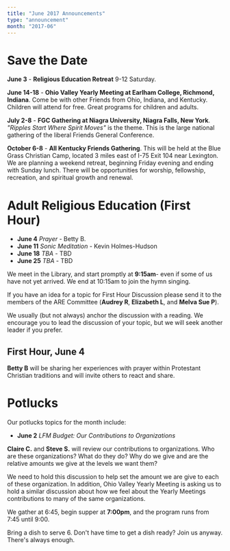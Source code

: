 ```yaml
---
title: "June 2017 Announcements"
type: "announcement"
month: "2017-06"
---
```


# Save the Date

**June 3** - **Religious Education Retreat** 9-12 Saturday.

**June 14-18** - **Ohio Valley Yearly Meeting at Earlham College, Richmond,
Indiana**.  Come be with other Friends from Ohio, Indiana, and Kentucky.
Children will attend for free.  Great programs for children and adults.

**July 2-8** - **FGC Gathering at Niagra University, Niagra Falls, New York**.
*"Ripples Start Where Spirit Moves"* is the theme.  This is the large national
gathering of the liberal Friends General Conference.

**October 6-8** - **All Kentucky Friends Gathering**. This will be held at the
Blue Grass Christian Camp, located 3 miles east of I-75 Exit 104 near
Lexington. We are planning a weekend retreat, beginning Friday evening and
ending with Sunday lunch. There will be opportunities for worship,
fellowship, recreation, and spiritual growth and renewal.

# Adult Religious Education (First Hour)

* **June 4** *Prayer* - Betty B.
* **June 11** *Sonic Meditation* - Kevin Holmes-Hudson
* **June 18** *TBA* - TBD
* **June 25** *TBA* - TBD

We meet in the Library, and start promptly at **9:15am**- even if some of us have
not yet arrived.  We end at 10:15am to join the hymn singing.

If you have an idea for a topic for First Hour Discussion please send it to the
members of the ARE Committee (**Audrey R**, **Elizabeth L**, and **Melva Sue P**).

We usually (but not always) anchor the discussion with a reading.  We encourage
you to lead the discussion of your topic, but we will seek another leader if
you prefer.

## First Hour, June 4

**Betty B** will be sharing her experiences with prayer within Protestant
Christian traditions and will invite others to react and share.

# Potlucks

Our potlucks topics for the month include:

* **June 2** *LFM Budget: Our Contributions to Organizations*

**Claire C.** and **Steve S.** will review our contributions to
organizations.  Who are these organizations?  What do they do?  Why do we give
and are the relative amounts we give at the levels we want them?

We need to hold this discussion to help set the amount we are give to each of
these organization.  In addition, Ohio Valley Yearly Meeting is asking us to
hold a similar discussion about how we feel about the Yearly Meetings
contributions to many of the same organizations.

We gather at 6:45, begin supper at **7:00pm**, and the program runs from 7:45
until 9:00.

Bring a dish to serve 6. Don't have time to get a dish ready?  Join us anyway.
There's always enough.  
